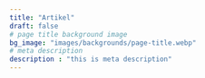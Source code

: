 ```yaml
---
title: "Artikel"
draft: false
# page title background image
bg_image: "images/backgrounds/page-title.webp"
# meta description
description : "this is meta description"
---
```

